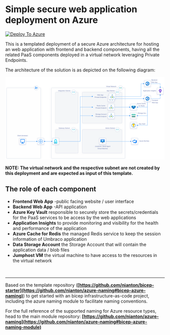 # Simple secure web application deployment on Azure

[![Deploy To Azure](https://aka.ms/deploytoazurebutton)](https://portal.azure.com/#create/Microsoft.Template/uri/https%3A%2F%2Fraw.githubusercontent.com%2Fnianton%2Fazure-simple-secure-web%2Fmain%2Fdeploy%2Fazure.deploy.json)

This is a templated deployment of a secure Azure architecture for hosting an web application with frontend and backend components, having all the related PaaS components deployed in a virtual network leveraging Private Endpoints.

The architecture of the solution is as depicted on the following diagram:

![Artitectural Diagram](./assets/azure-deployment-diagram.png?raw=true)

**NOTE: The virtual network and the respective subnet are not created by this deployment and are expected as input of this template.**

## The role of each component
* **Frontend Web App** -public facing website / user interface
* **Backend Web App** -API application
* **Azure Key Vault** responsible to securely store the secrets/credentials for the PaaS services to be access by the web applications
* **Application Insights** to provide monitoring and visibility for the health and performance of the application
* **Azure Cache for Redis** the managed Redis service to keep the session information of Umbraco application
* **Data Storage Account** the Storage Account that will contain the application data / blob files
* **Jumphost VM** the virtual machine to have access to the resources in the virtual network

<br>

---
Based on the template repository (**[https://github.com/nianton/bicep-starter](https://github.com/nianton/azure-naming#bicep-azure-naming)**) to get started with an bicep infrastructure-as-code project, including the azure naming module to facilitate naming conventions. 

For the full reference of the supported naming for Azure resource types, head to the main module repository: **[https://github.com/nianton/azure-naming](https://github.com/nianton/azure-naming#bicep-azure-naming-module)**